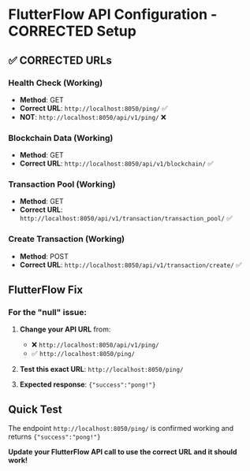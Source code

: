 # FlutterFlow API Configuration - CORRECTED Setup

## ✅ **CORRECTED URLs**

### **Health Check (Working)**
- **Method**: GET
- **Correct URL**: `http://localhost:8050/ping/` ✅
- **NOT**: `http://localhost:8050/api/v1/ping/` ❌

### **Blockchain Data (Working)**
- **Method**: GET
- **Correct URL**: `http://localhost:8050/api/v1/blockchain/` ✅

### **Transaction Pool (Working)**
- **Method**: GET
- **Correct URL**: `http://localhost:8050/api/v1/transaction/transaction_pool/` ✅

### **Create Transaction (Working)**
- **Method**: POST
- **Correct URL**: `http://localhost:8050/api/v1/transaction/create/` ✅

## FlutterFlow Fix

### **For the "null" issue:**
1. **Change your API URL** from:
   - ❌ `http://localhost:8050/api/v1/ping/`
   - ✅ `http://localhost:8050/ping/`

2. **Test this exact URL**: `http://localhost:8050/ping/`
3. **Expected response**: `{"success":"pong!"}`

## Quick Test
The endpoint `http://localhost:8050/ping/` is confirmed working and returns `{"success":"pong!"}`

**Update your FlutterFlow API call to use the correct URL and it should work!**
